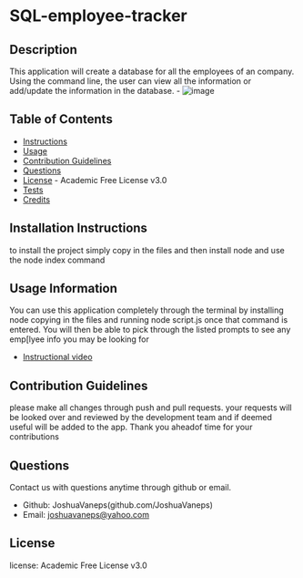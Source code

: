 # SQL-employee-tracker
  
  ## Description
This application will create a database for all the employees of an company. Using the command line, the user can view all the information or add/update the information in the database.
    - ![image](https://github.com/JoshuaVaneps/SQL-employee-tracker/assets/111782130/33c51963-ad90-40cb-adb9-05815e7c1911)




  
  ## Table of Contents
  
  - [Instructions](#instructions)
  - [Usage](#usage)
  - [Contribution Guidelines](#contribution)
  - [Questions](#questions)
  - [License](#license) - Academic Free License v3.0
  - [Tests](#tests)
  - [Credits](#credits)
  
  ## Installation Instructions
  to install the project simply copy in the files and then install node and use the node index command
  
  ## Usage Information 
  You can use this application completely through the terminal by installing node copying in the files and running node script.js once that command is entered.  You will then be able to pick through the listed prompts to see any emp[lyee info you may be looking for
  - [ Instructional video ](https://drive.google.com/file/d/1l8DRpUv8AlcBgHuX7bm4rGAdo4P8TQgn/view)
  
  ## Contribution Guidelines
  please make all changes through push and pull requests. your requests will be looked over and reviewed by the development team and if deemed useful will be added to the app. Thank you aheadof time for your contributions
  
  ## Questions
  Contact us with questions anytime through github or email.
  - Github: JoshuaVaneps(github.com/JoshuaVaneps)
  - Email: joshuavaneps@yahoo.com 
  
  ## License
   license:  Academic Free License v3.0
